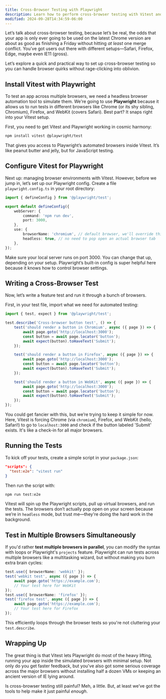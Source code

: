 ```yaml
---
title: Cross-Browser Testing with Playwright
description: Learn how to perform cross-browser testing with Vitest and Playwright.
modified: 2024-09-28T14:34:59-06:00
---
```


Let’s talk about cross-browser testing, because let’s be real, the odds that your app is only ever going to be used on the latest Chrome version are about as good as finishing a Friday without hitting _at least_ one merge conflict. You’ve got users out there with different setups—Safari, Firefox, Edge, maybe even IE11 (gross).

Let’s explore a quick and practical way to set up cross-browser testing so you can handle browser quirks without rage-clicking into oblivion.

## Install Vitest with Playwright

To test an app across multiple browsers, we need a headless browser automation tool to simulate them. We're going to use **Playwright** because it allows us to run tests in different browsers like Chrome (or its shy sibling, Chromium), Firefox, and WebKit (covers Safari). Best part? It snaps right into your Vitest setup.

First, you need to get Vitest and Playwright working in cosmic harmony:

```bash
npm install vitest @playwright/test
```

That gives you access to Playwright’s automated browsers inside Vitest. It’s like peanut butter and jelly, but for JavaScript testing.

## Configure Vitest for Playwright

Next up: managing browser environments with Vitest. However, before we jump in, let’s set up our Playwright config. Create a file `playwright.config.ts` in your root directory:

```typescript
import { defineConfig } from '@playwright/test';

export default defineConfig({
	webServer: {
		command: 'npm run dev',
		port: 3000,
	},
	use: {
		browserName: 'chromium', // default browser, we'll override this in our tests
		headless: true, // no need to pop open an actual browser tab
	},
});
```

Make sure your local server runs on port 3000. You can change that up, depending on your setup. Playwright’s built-in config is super helpful here because it knows how to control browser settings.

## Writing a Cross-Browser Test

Now, let’s write a feature test and run it through a bunch of browsers.

First, in your test file, import what we need for automated testing:

```typescript
import { test, expect } from '@playwright/test';

test.describe('Cross-browser button test', () => {
	test('should render a button in Chromium', async ({ page }) => {
		await page.goto('http://localhost:3000');
		const button = await page.locator('button');
		await expect(button).toHaveText('Submit');
	});

	test('should render a button in Firefox', async ({ page }) => {
		await page.goto('http://localhost:3000');
		const button = await page.locator('button');
		await expect(button).toHaveText('Submit');
	});

	test('should render a button in WebKit', async ({ page }) => {
		await page.goto('http://localhost:3000');
		const button = await page.locator('button');
		await expect(button).toHaveText('Submit');
	});
});
```

You could get fancier with this, but we’re trying to keep it simple for now. Here, Vitest is forcing Chrome (via `chromium`), Firefox, and WebKit (hello, Safari!) to go to `localhost:3000` and check if the button labeled 'Submit' exists. It's like a check-in for all major browsers.

## Running the Tests

To kick off your tests, create a simple script in your `package.json`:

```json
"scripts": {
  "test:e2e": "vitest run"
}
```

Then run the script with:

```bash
npm run test:e2e
```

Vitest will spin up the Playwright scripts, pull up virtual browsers, and run the tests. The browsers don’t actually pop open on your screen because we’re in `headless` mode, but trust me—they're doing the hard work in the background.

## Test in Multiple Browsers Simultaneously

If you'd rather **test multiple browsers in parallel**, you can modify the syntax with loops or Playwright's `projects` feature. Playwright can run tests across multiple browsers like a multitasking wizard, but without making you burn extra brain cycles:

```typescript
test.use({ browserName: 'webkit' });
test('webkit test', async ({ page }) => {
	await page.goto('https://example.com');
	// Your test here for WebKit
});
test.use({ browserName: 'firefox' });
test('firefox test', async ({ page }) => {
	await page.goto('https://example.com');
	// Your test here for Firefox
});
```

This efficiently loops through the browser tests so you're not cluttering your `test.describe`.

## Wrapping Up

The great thing is that Vitest lets Playwright do most of the heavy lifting, running your app inside the simulated browsers with minimal setup. Not only do you get faster feedback, but you've also got some serious coverage across the major browsers without installing half a dozen VMs or keeping an ancient version of IE lying around.

Is cross-browser testing still painful? Meh, a little. But, at least we’ve got the tools to help make it just painful _enough_.
